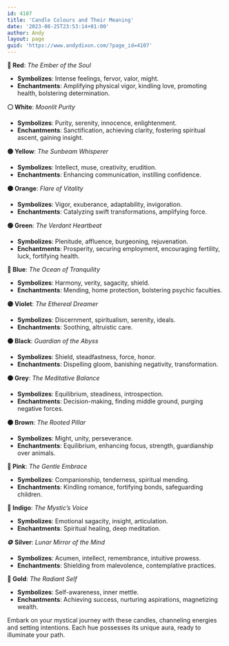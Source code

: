 ```yaml
---
id: 4107
title: 'Candle Colours and Their Meaning'
date: '2023-08-25T23:53:14+01:00'
author: Andy
layout: page
guid: 'https://www.andydixon.com/?page_id=4107'
---
```


**🔴 Red**: *The Ember of the Soul*

- **Symbolizes**: Intense feelings, fervor, valor, might.
- **Enchantments**: Amplifying physical vigor, kindling love, promoting health, bolstering determination.

**⚪ White**: *Moonlit Purity*

- **Symbolizes**: Purity, serenity, innocence, enlightenment.
- **Enchantments**: Sanctification, achieving clarity, fostering spiritual ascent, gaining insight.

**🟡 Yellow**: *The Sunbeam Whisperer*

- **Symbolizes**: Intellect, muse, creativity, erudition.
- **Enchantments**: Enhancing communication, instilling confidence.

**🟠 Orange**: *Flare of Vitality*

- **Symbolizes**: Vigor, exuberance, adaptability, invigoration.
- **Enchantments**: Catalyzing swift transformations, amplifying force.

**🟢 Green**: *The Verdant Heartbeat*

- **Symbolizes**: Plenitude, affluence, burgeoning, rejuvenation.
- **Enchantments**: Prosperity, securing employment, encouraging fertility, luck, fortifying health.

**🔵 Blue**: *The Ocean of Tranquility*

- **Symbolizes**: Harmony, verity, sagacity, shield.
- **Enchantments**: Mending, home protection, bolstering psychic faculties.

**🟣 Violet**: *The Ethereal Dreamer*

- **Symbolizes**: Discernment, spiritualism, serenity, ideals.
- **Enchantments**: Soothing, altruistic care.

**⚫ Black**: *Guardian of the Abyss*

- **Symbolizes**: Shield, steadfastness, force, honor.
- **Enchantments**: Dispelling gloom, banishing negativity, transformation.

**🟤 Grey**: *The Meditative Balance*

- **Symbolizes**: Equilibrium, steadiness, introspection.
- **Enchantments**: Decision-making, finding middle ground, purging negative forces.

**🟤 Brown**: *The Rooted Pillar*

- **Symbolizes**: Might, unity, perseverance.
- **Enchantments**: Equilibrium, enhancing focus, strength, guardianship over animals.

**🌸 Pink**: *The Gentle Embrace*

- **Symbolizes**: Companionship, tenderness, spiritual mending.
- **Enchantments**: Kindling romance, fortifying bonds, safeguarding children.

**🔷 Indigo**: *The Mystic’s Voice*

- **Symbolizes**: Emotional sagacity, insight, articulation.
- **Enchantments**: Spiritual healing, deep meditation.

**🪙 Silver**: *Lunar Mirror of the Mind*

- **Symbolizes**: Acumen, intellect, remembrance, intuitive prowess.
- **Enchantments**: Shielding from malevolence, contemplative practices.

**🏅 Gold**: *The Radiant Self*

- **Symbolizes**: Self-awareness, inner mettle.
- **Enchantments**: Achieving success, nurturing aspirations, magnetizing wealth.

Embark on your mystical journey with these candles, channeling energies and setting intentions. Each hue possesses its unique aura, ready to illuminate your path.